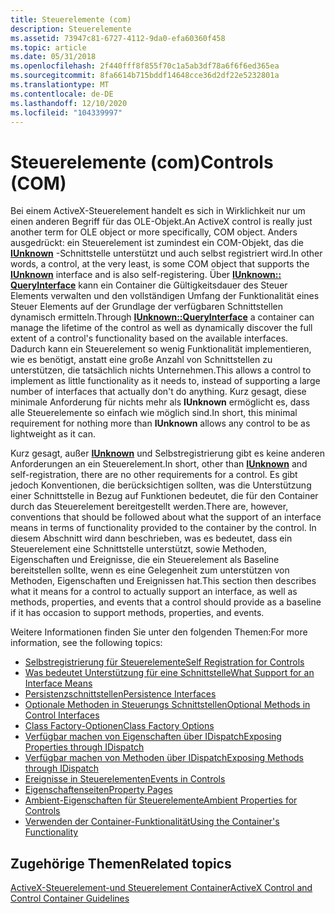 ```yaml
---
title: Steuerelemente (com)
description: Steuerelemente
ms.assetid: 73947c81-6727-4112-9da0-efa60360f458
ms.topic: article
ms.date: 05/31/2018
ms.openlocfilehash: 2f440fff8f855f70c1a5ab3df78a6f6f6ed365ea
ms.sourcegitcommit: 8fa6614b715bddf14648cce36d2df22e5232801a
ms.translationtype: MT
ms.contentlocale: de-DE
ms.lasthandoff: 12/10/2020
ms.locfileid: "104339997"
---
```

# <a name="controls-com"></a><span data-ttu-id="8975c-103">Steuerelemente (com)</span><span class="sxs-lookup"><span data-stu-id="8975c-103">Controls (COM)</span></span>

<span data-ttu-id="8975c-104">Bei einem ActiveX-Steuerelement handelt es sich in Wirklichkeit nur um einen anderen Begriff für das OLE-Objekt.</span><span class="sxs-lookup"><span data-stu-id="8975c-104">An ActiveX control is really just another term for OLE object or more specifically, COM object.</span></span> <span data-ttu-id="8975c-105">Anders ausgedrückt: ein Steuerelement ist zumindest ein COM-Objekt, das die [**IUnknown**](/windows/desktop/api/Unknwn/nn-unknwn-iunknown) -Schnittstelle unterstützt und auch selbst registriert wird.</span><span class="sxs-lookup"><span data-stu-id="8975c-105">In other words, a control, at the very least, is some COM object that supports the [**IUnknown**](/windows/desktop/api/Unknwn/nn-unknwn-iunknown) interface and is also self-registering.</span></span> <span data-ttu-id="8975c-106">Über [**IUnknown:: QueryInterface**](/windows/desktop/api/Unknwn/nf-unknwn-iunknown-queryinterface(q)) kann ein Container die Gültigkeitsdauer des Steuer Elements verwalten und den vollständigen Umfang der Funktionalität eines Steuer Elements auf der Grundlage der verfügbaren Schnittstellen dynamisch ermitteln.</span><span class="sxs-lookup"><span data-stu-id="8975c-106">Through [**IUnknown::QueryInterface**](/windows/desktop/api/Unknwn/nf-unknwn-iunknown-queryinterface(q)) a container can manage the lifetime of the control as well as dynamically discover the full extent of a control's functionality based on the available interfaces.</span></span> <span data-ttu-id="8975c-107">Dadurch kann ein Steuerelement so wenig Funktionalität implementieren, wie es benötigt, anstatt eine große Anzahl von Schnittstellen zu unterstützen, die tatsächlich nichts Unternehmen.</span><span class="sxs-lookup"><span data-stu-id="8975c-107">This allows a control to implement as little functionality as it needs to, instead of supporting a large number of interfaces that actually don't do anything.</span></span> <span data-ttu-id="8975c-108">Kurz gesagt, diese minimale Anforderung für nichts mehr als **IUnknown** ermöglicht es, dass alle Steuerelemente so einfach wie möglich sind.</span><span class="sxs-lookup"><span data-stu-id="8975c-108">In short, this minimal requirement for nothing more than **IUnknown** allows any control to be as lightweight as it can.</span></span>

<span data-ttu-id="8975c-109">Kurz gesagt, außer [**IUnknown**](/windows/desktop/api/Unknwn/nn-unknwn-iunknown) und Selbstregistrierung gibt es keine anderen Anforderungen an ein Steuerelement.</span><span class="sxs-lookup"><span data-stu-id="8975c-109">In short, other than [**IUnknown**](/windows/desktop/api/Unknwn/nn-unknwn-iunknown) and self-registration, there are no other requirements for a control.</span></span> <span data-ttu-id="8975c-110">Es gibt jedoch Konventionen, die berücksichtigen sollten, was die Unterstützung einer Schnittstelle in Bezug auf Funktionen bedeutet, die für den Container durch das Steuerelement bereitgestellt werden.</span><span class="sxs-lookup"><span data-stu-id="8975c-110">There are, however, conventions that should be followed about what the support of an interface means in terms of functionality provided to the container by the control.</span></span> <span data-ttu-id="8975c-111">In diesem Abschnitt wird dann beschrieben, was es bedeutet, dass ein Steuerelement eine Schnittstelle unterstützt, sowie Methoden, Eigenschaften und Ereignisse, die ein Steuerelement als Baseline bereitstellen sollte, wenn es eine Gelegenheit zum unterstützen von Methoden, Eigenschaften und Ereignissen hat.</span><span class="sxs-lookup"><span data-stu-id="8975c-111">This section then describes what it means for a control to actually support an interface, as well as methods, properties, and events that a control should provide as a baseline if it has occasion to support methods, properties, and events.</span></span>

<span data-ttu-id="8975c-112">Weitere Informationen finden Sie unter den folgenden Themen:</span><span class="sxs-lookup"><span data-stu-id="8975c-112">For more information, see the following topics:</span></span>

-   [<span data-ttu-id="8975c-113">Selbstregistrierung für Steuerelemente</span><span class="sxs-lookup"><span data-stu-id="8975c-113">Self Registration for Controls</span></span>](self-registration-for-controls.md)
-   [<span data-ttu-id="8975c-114">Was bedeutet Unterstützung für eine Schnittstelle</span><span class="sxs-lookup"><span data-stu-id="8975c-114">What Support for an Interface Means</span></span>](what-support-for-an-interface-means.md)
-   [<span data-ttu-id="8975c-115">Persistenzschnittstellen</span><span class="sxs-lookup"><span data-stu-id="8975c-115">Persistence Interfaces</span></span>](persistence-interfaces.md)
-   [<span data-ttu-id="8975c-116">Optionale Methoden in Steuerungs Schnittstellen</span><span class="sxs-lookup"><span data-stu-id="8975c-116">Optional Methods in Control Interfaces</span></span>](optional-methods-in-control-interfaces.md)
-   [<span data-ttu-id="8975c-117">Class Factory-Optionen</span><span class="sxs-lookup"><span data-stu-id="8975c-117">Class Factory Options</span></span>](class-factory-options.md)
-   [<span data-ttu-id="8975c-118">Verfügbar machen von Eigenschaften über IDispatch</span><span class="sxs-lookup"><span data-stu-id="8975c-118">Exposing Properties through IDispatch</span></span>](properties.md)
-   [<span data-ttu-id="8975c-119">Verfügbar machen von Methoden über IDispatch</span><span class="sxs-lookup"><span data-stu-id="8975c-119">Exposing Methods through IDispatch</span></span>](exposing-methods-through-idispatch.md)
-   [<span data-ttu-id="8975c-120">Ereignisse in Steuerelementen</span><span class="sxs-lookup"><span data-stu-id="8975c-120">Events in Controls</span></span>](events-in-controls.md)
-   [<span data-ttu-id="8975c-121">Eigenschaftenseiten</span><span class="sxs-lookup"><span data-stu-id="8975c-121">Property Pages</span></span>](property-pages.md)
-   [<span data-ttu-id="8975c-122">Ambient-Eigenschaften für Steuerelemente</span><span class="sxs-lookup"><span data-stu-id="8975c-122">Ambient Properties for Controls</span></span>](ambient-properties-for-controls.md)
-   [<span data-ttu-id="8975c-123">Verwenden der Container-Funktionalität</span><span class="sxs-lookup"><span data-stu-id="8975c-123">Using the Container's Functionality</span></span>](using-the-container-s-functionality.md)

## <a name="related-topics"></a><span data-ttu-id="8975c-124">Zugehörige Themen</span><span class="sxs-lookup"><span data-stu-id="8975c-124">Related topics</span></span>

<dl> <dt>

[<span data-ttu-id="8975c-125">ActiveX-Steuerelement-und Steuerelement Container</span><span class="sxs-lookup"><span data-stu-id="8975c-125">ActiveX Control and Control Container Guidelines</span></span>](activex-control-and-control-container-guidelines.md)
</dt> </dl>

 

 




